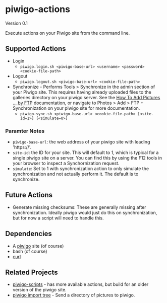 # piwigo-actions
Version 0.1

Execute actions on your Piwigo site from the command line.

## Supported Actions
* Login
	* `piwigo.login.sh <piwigo-base-url> <username> <password> <cookie-file-path>`
* Logout
	* `piwigo.logout.sh <piwigo-base-url> <cookie-file-path>`
* Synchronize - Performs Tools > Synchronize in the admin section of your Piwigo site. This requires having already uploaded files to the galleries directory on your piwigo server. See the [How To Add Pictures ... by FTP](https://piwigo.org/doc/doku.php?id=user_documentation:learn:add_picture) documentation, or navigate to Photos > Add > FTP + Synchronization on your piwigo site for more documentation.
	* `piwigo.sync.sh <piwigo-base-url> <cookie-file-path> [<site-id=1>] [<simulate=0>]`

### Paramter Notes
* `piwigo-base-url`: the web address of your piwigo site with leading 'https://'.
* `site-id`: the ID for your site. This will default to 1, which is typical for a single piwigo site on a server. You can find this by using the F12 tools in your browser to inspect a Synchornization request.
* `simulate`: Set to 1 with synchronization action to only simulate the synchronization and not actually perform it. The default is to synchronize.

## Future Actions
* Generate missing checksums: These are generally missing after synchronization. Ideally piwigo would just do this on synchronization, but for now a script will need to handle this.

## Dependencies
* A [piwigo](https://piwigo.org/) site (of course)
* bash (of course)
* [curl](https://curl.se/)

## Related Projects
* [piwigo-scripts](https://github.com/pommes-frites/piwigo-scripts) - has more available actions, but build for an older version of the piwigo site.
* [piwigo import tree](https://piwigo.org/ext/extension_view.php?eid=606) - Send a directory of pictures to piwigo.
